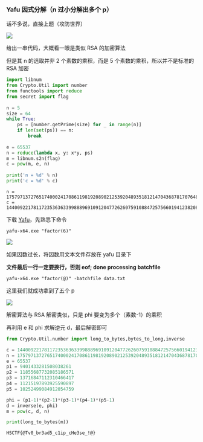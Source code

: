 ### Yafu 因式分解（n 过小分解出多个 p）

话不多说，直接上题（攻防世界）

![](https://pic1.imgdb.cn/item/67f8dc1c88c538a9b5cade77.png)

给出一串代码，大概看一眼是类似 RSA 的加密算法

但是其 n 的选取并非 2 个素数的乘积，而是 5 个素数的乘积，所以并不是标准的 RSA 加密

```python
import libnum
from Crypto.Util import number
from functools import reduce
from secret import flag
 
n = 5
size = 64
while True:
    ps = [number.getPrime(size) for _ in range(n)]
    if len(set(ps)) == n:
        break
 
e = 65537
n = reduce(lambda x, y: x*y, ps)
m = libnum.s2n(flag)
c = pow(m, e, n)
 
print('n = %d' % n)
print('c = %d' % c)
```

```
n = 175797137276517400024170861198192089021253920489351812147043687817076482376379806063372376015921
c = 144009221781172353636339988896910912047726260759108847257566019412382083853598735817869933202168
```

下载 [Yafu](https://sourceforge.net/projects/yafu/)，先熟悉下命令

```shell
yafu-x64.exe "factor(6)"
```

![](https://pic1.imgdb.cn/item/67f8f0a388c538a9b5cb1eda.png)

如果因数过长，将因数用文本文件存放在 yafu 目录下

**文件最后一行一定要换行，否则 eof; done processing batchfile**

```shell
yafu-x64.exe "factor(@)" -batchfile data.txt
```

这里我们就成功拿到了五个 p

![](https://pic1.imgdb.cn/item/67f8f13988c538a9b5cb20de.png)

解密算法与 RSA 解密类似，只是 phi 要变为多个（素数-1）的乘积

再利用 e 和 phi 求解逆元 d，最后解密即可

```python
from Crypto.Util.number import long_to_bytes,bytes_to_long,inverse

c = 144009221781172353636339988896910912047726260759108847257566019412382083853598735817869933202168
n = 175797137276517400024170861198192089021253920489351812147043687817076482376379806063372376015921
e = 65537
p1 = 9401433281508038261
p2 = 11855687732085186571
p3 = 13716847112310466417
p4 = 11215197893925590897
p5 = 10252499084912054759

phi = (p1-1)*(p2-1)*(p3-1)*(p4-1)*(p5-1)
d = inverse(e, phi)
m = pow(c, d, n)

print(long_to_bytes(m))
```

```
HSCTF{@Tv0_br3ad5_c1ip_cHe3se_!@}
```

